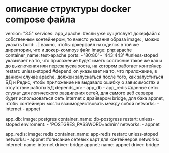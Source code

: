 # описание структуры docker compose файла
version: "3.5"
services:
  app_apache:
    #если уже сущетсвует докерфайл с собственным контейнером, то вместо указания образа image: <image>, можно указать build: . | важно, чтобы докерфайл находился в той же директории, что и докер-компоуз файл
    image: php:apache
    container_name: test-apache
    ports:
      - '80:80'
      - '443:443'
    #unless-stoped указывает на то, что приложение будет иметь состояние такое же как и до выключения или перезапуска хоста, на котором работает контейнер
    restart: unless-stoped
    #depend_on указывает на то, что приложение, в данном случае apache, должен запускаться после того, как запуститься БД и Редис, чтобы приложение не выдавало ошибку о зависимостях и отсутствие работы БД
    depends_on:
      - app_db
      - app_redis
    #данные сети служат для логического раздиления сетей, для самого веб сервера будет использоваться сеть internet с драйвером bridge, для бэка appnet, чтобы контейнеры могли взаимодействовать между собой
    networks:
      - internet
      - appnet

  app_db:
    image: postgres
    container_name: db-postgress
    restart: unless-stoped
    enviroment:
      - 'POSTGRES_PASSWORD=admin'
    networks:
      - appnet

  app_redis:
    image: redis
    container_name: app-redis
    restart: unless-stoped
    networks:
      - appnet
#описание сетевых карт для контейнеров
networks:
  internet:
    name: internet
    driver: bridge
  appnet:
    name: appnet
    driver: bridge
